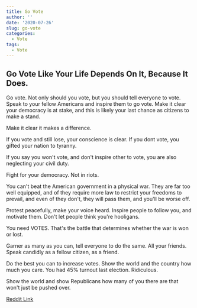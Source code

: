 ```yaml
---
title: Go Vote
author: ''
date: '2020-07-26'
slug: go-vote
categories:
  - Vote
tags:
  - Vote
---
```


## Go Vote Like Your Life Depends On It, Because It Does.

Go vote. Not only should you vote, but you should tell everyone to vote. Speak to your fellow Americans and inspire them to go vote. Make it clear your democracy is at stake, and this is likely your last chance as citizens to make a stand.

Make it clear it makes a difference.

If you vote and still lose, your conscience is clear. If you dont vote, you gifted your nation to tyranny.

If you say you won't vote, and don't inspire other to vote, you are also neglecting your civil duty.

Fight for your democracy. Not in riots.

You can't beat the American government in a physical war. They are far too well equipped, and of they require more law to restrict your freedoms to prevail, and even of they don't, they will pass them, and you'll be worse off.

Protest peacefully, make your voice heard. Inspire people to follow you, and motivate them. Don't let people think you're hooligans.

You need VOTES. That's the battle that determines whether the war is won or lost.

Garner as many as you can, tell everyone to do the same. All your friends. Speak candidly as a fellow citizen, as a friend.

Do the best you can to increase votes. Show the world and the country how much you care. You had 45% turnout last election. Ridiculous.

Show the world and show Republicans how many of you there are that won't just be pushed over.

[Reddit Link](https://www.reddit.com/r/politics/comments/hy4xfi/let_the_countdown_begin_100_days_until_election/fzazfrm?utm_source=share&utm_medium=web2x)